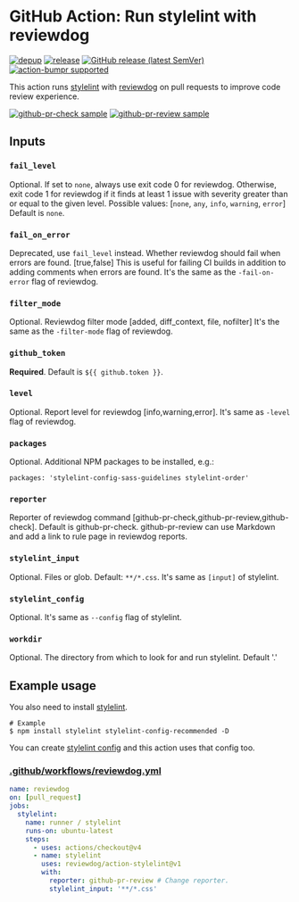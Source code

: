 # GitHub Action: Run stylelint with reviewdog

[![depup](https://github.com/reviewdog/action-stylelint/workflows/depup/badge.svg)](https://github.com/reviewdog/action-stylelint/actions?query=workflow%3Adepup)
[![release](https://github.com/reviewdog/action-stylelint/workflows/release/badge.svg)](https://github.com/reviewdog/action-stylelint/actions?query=workflow%3Arelease)
[![GitHub release (latest SemVer)](https://img.shields.io/github/v/release/reviewdog/action-stylelint?logo=github&sort=semver)](https://github.com/reviewdog/action-stylelint/releases)
[![action-bumpr supported](https://img.shields.io/badge/bumpr-supported-ff69b4?logo=github&link=https://github.com/haya14busa/action-bumpr)](https://github.com/haya14busa/action-bumpr)

This action runs [stylelint](https://github.com/stylelint/stylelint) with
[reviewdog](https://github.com/reviewdog/reviewdog) on pull requests to improve
code review experience.

[![github-pr-check sample](https://user-images.githubusercontent.com/3797062/65406379-54848e00-de1a-11e9-8464-1037e1cacf80.png)](https://github.com/reviewdog/action-stylelint/pull/1)
[![github-pr-review sample](https://user-images.githubusercontent.com/3797062/65406408-6d8d3f00-de1a-11e9-90dd-d39aa3e19e7f.png)](https://github.com/reviewdog/action-stylelint/pull/1)

## Inputs

### `fail_level`

Optional. If set to `none`, always use exit code 0 for reviewdog. Otherwise, exit code 1 for reviewdog if it finds at least 1 issue with severity greater than or equal to the given level.
Possible values: [`none`, `any`, `info`, `warning`, `error`]
Default is `none`.

### `fail_on_error`

Deprecated, use `fail_level` instead.
Whether reviewdog should fail when errors are found. [true,false]
This is useful for failing CI builds in addition to adding comments when errors are found.
It's the same as the `-fail-on-error` flag of reviewdog.

### `filter_mode`

Optional. Reviewdog filter mode [added, diff_context, file, nofilter]
It's the same as the `-filter-mode` flag of reviewdog.

### `github_token`

**Required**. Default is `${{ github.token }}`.

### `level`

Optional. Report level for reviewdog [info,warning,error].
It's same as `-level` flag of reviewdog.

### `packages`
Optional. Additional NPM packages to be installed, e.g.:
```
packages: 'stylelint-config-sass-guidelines stylelint-order'
```

### `reporter`

Reporter of reviewdog command [github-pr-check,github-pr-review,github-check].
Default is github-pr-check.
github-pr-review can use Markdown and add a link to rule page in reviewdog reports.

### `stylelint_input`

Optional. Files or glob. Default: `**/*.css`.
It's same as `[input]` of stylelint.

### `stylelint_config`

Optional. It's same as `--config` flag of stylelint.

### `workdir`

Optional. The directory from which to look for and run stylelint. Default '.'

## Example usage

You also need to install [stylelint](https://github.com/stylelint/stylelint).

```shell
# Example
$ npm install stylelint stylelint-config-recommended -D
```

You can create [stylelint
config](https://github.com/stylelint/stylelint/blob/master/docs/user-guide/configuration.md)
and this action uses that config too.

### [.github/workflows/reviewdog.yml](.github/workflows/reviewdog.yml)

```yml
name: reviewdog
on: [pull_request]
jobs:
  stylelint:
    name: runner / stylelint
    runs-on: ubuntu-latest
    steps:
      - uses: actions/checkout@v4
      - name: stylelint
        uses: reviewdog/action-stylelint@v1
        with:
          reporter: github-pr-review # Change reporter.
          stylelint_input: '**/*.css'
```
